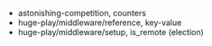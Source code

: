 - astonishing-competition, counters
- huge-play/middleware/reference, key-value
- huge-play/middleware/setup, is_remote (election)
